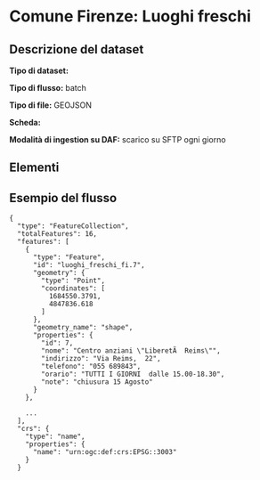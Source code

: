 # Comune Firenze: Luoghi freschi

## Descrizione del dataset

**Tipo di dataset:** 

**Tipo di flusso:** batch

**Tipo di file:** GEOJSON

**Scheda:** 

**Modalità di ingestion su DAF:** scarico su SFTP ogni giorno


## Elementi



## Esempio del flusso

```
{
  "type": "FeatureCollection",
  "totalFeatures": 16,
  "features": [
    {
      "type": "Feature",
      "id": "luoghi_freschi_fi.7",
      "geometry": {
        "type": "Point",
        "coordinates": [
          1684550.3791,
          4847836.618
        ]
      },
      "geometry_name": "shape",
      "properties": {
        "id": 7,
        "nome": "Centro anziani \"LiberetÃ  Reims\"",
        "indirizzo": "Via Reims,  22",
        "telefono": "055 689843",
        "orario": "TUTTI I GIORNI  dalle 15.00-18.30",
        "note": "chiusura 15 Agosto"
      }
    },

    ...
  ],
  "crs": {
    "type": "name",
    "properties": {
      "name": "urn:ogc:def:crs:EPSG::3003"
    }
  }
```

